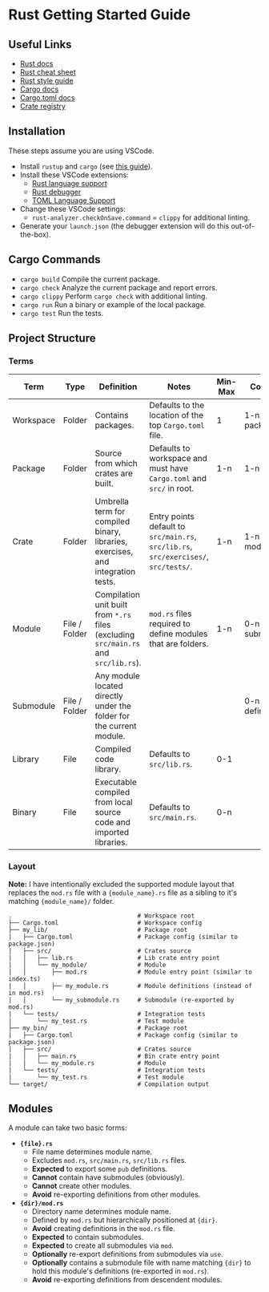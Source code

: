 # Rust Getting Started Guide

## Useful Links

- [Rust docs](https://doc.rust-lang.org/book/)
- [Rust cheat sheet](https://cheats.rs/)
- [Rust style guide](https://doc.rust-lang.org/1.0.0/style/style/naming/README.html)
- [Cargo docs](https://doc.rust-lang.org/cargo/getting-started/installation.html)
- [Cargo.toml docs](https://doc.rust-lang.org/cargo/reference/manifest.html)
- [Crate registry](https://crates.io/)

## Installation

These steps assume you are using VSCode.

- Install `rustup` and `cargo` (see [this guide](https://doc.rust-lang.org/cargo/getting-started/installation.html)).
- Install these VSCode extensions:
    - [Rust language support](https://marketplace.visualstudio.com/items?itemName=rust-lang.rust-analyzer)
    - [Rust debugger](https://marketplace.visualstudio.com/items?itemName=vadimcn.vscode-lldb)
    - [TOML Language Support](https://marketplace.visualstudio.com/items?itemName=be5invis.toml)
- Change these VSCode settings:
    - `rust-analyzer.checkOnSave.command` = `clippy` for additional linting.
- Generate your `launch.json` (the debugger extension will do this out-of-the-box).

## Cargo Commands

- `cargo build` Compile the current package.
- `cargo check` Analyze the current package and report errors.
- `cargo clippy` Perform `cargo check` with additional linting.
- `cargo run` Run a binary or example of the local package.
- `cargo test` Run the tests.

## Project Structure

### Terms

| Term | Type | Definition | Notes | Min-Max | Contains |
| --- | --- | --- | --- | --- | --- |
| Workspace | Folder | Contains packages. | Defaults to the location of the top `Cargo.toml` file. | 1 | 1-n packages |
| Package | Folder | Source from which crates are built.| Defaults to workspace and must have `Cargo.toml` and `src/` in root. | 1-n | 1-n crates |
| Crate | Folder | Umbrella term for compiled binary, libraries, exercises, and integration tests. | Entry points default to `src/main.rs`, `src/lib.rs`, `src/exercises/`, `src/tests/`. | 1-n | 1-n modules |
| Module | File / Folder | Compilation unit built from `*.rs` files (excluding `src/main.rs` and `src/lib.rs`). | `mod.rs` files required to define modules that are folders. | 1-n | 0-n submodules |
| Submodule | File / Folder | Any module located directly under the folder for the current module. | | | 0-n definitions |
| Library | File | Compiled code library. | Defaults to `src/lib.rs`. | 0-1 | |
| Binary | File | Executable compiled from local source code and imported libraries. | Defaults to `src/main.rs`. | 0-n | |

### Layout

**Note:** I have intentionally excluded the supported module layout that replaces the `mod.rs` file with a `{module_name}.rs` file as a sibling to it's matching `{module_name}/` folder.

```
.                                   # Workspace root
├── Cargo.toml                      # Workspace config
├── my_lib/                         # Package root
|   ├── Cargo.toml                  # Package config (similar to package.json)
|   ├── src/                        # Crates source
|   │   ├── lib.rs                  # Lib crate entry point
|   │   └── my_module/              # Module
|   │       ├── mod.rs              # Module entry point (similar to index.ts)
|   │       ├── my_module.rs        # Module definitions (instead of in mod.rs)
|   │       └── my_submodule.rs     # Submodule (re-exported by mod.rs)
|   └── tests/                      # Integration tests
|       └── my_test.rs              # Test module
├── my_bin/                         # Package root
|   ├── Cargo.toml                  # Package config (similar to package.json)
|   ├── src/                        # Crates source
|   │   ├── main.rs                 # Bin crate entry point
|   |   └── my_module.rs            # Module
|   └── tests/                      # Integration tests
|       └── my_test.rs              # Test module
└── target/                         # Compilation output
```

## Modules

A module can take two basic forms:

- **`{file}.rs`**
    - File name determines module name.
    - Excludes `mod.rs`, `src/main.rs`, `src/lib.rs` files.
    - **Expected** to export some `pub` definitions.
    - **Cannot** contain have submodules (obviously).
    - **Cannot** create other modules.
    - **Avoid** re-exporting definitions from other modules.
- **`{dir}/mod.rs`**
    - Directory name determines module name.
    - Defined by `mod.rs` but hierarchically positioned at `{dir}`.
    - **Avoid** creating definitions in the `mod.rs` file.
    - **Expected** to contain submodules.
    - **Expected** to create all submodules via `mod`.
    - **Optionally** re-export definitions from submodules via `use`.
    - **Optionally** contains a submodule file with name matching `{dir}` to hold this module's definitions (re-exported in `mod.rs`).
    - **Avoid** re-exporting definitions from descendent modules.
